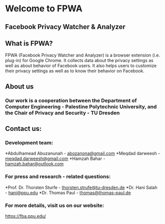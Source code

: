 # Welcome to FPWA
## Facebook Privacy Watcher & Analyzer

## What is FPWA?
FPWA (Facebook Privacy Watcher and Analyzer) is a browser extension (i.e. plug-in) for Google Chrome. It collects data about the privacy settings as well as about behavior of Facebook users. It also helps users to customize their privacy settings as well as to know their behavior on Facebook.

## About us
### Our work is a cooperation between the Department of Computer Engineering - Palestine Polytechnic University, and the Chair of Privacy and Security - TU Dresden

## Contact us:

### Development team:
*Abdulhamead Abuzanunah - abozanona@gmail.com 
*Meqdad darweesh - meqdad.darweesh@gmail.com 
*Hamzah Bahar - hamzah.bahar@outlook.com 

### For press and research - related questions:
*Prof. Dr. Thorsten Sturfe - thorsten.strufe@tu-dresden.de 
*Dr. Hani Salah - hani@ppu.edu 
*Dr. Thomas Paul - thomas@thomas-paul.de 


### For more details, visit us on our website:
https://fba.ppu.edu/
